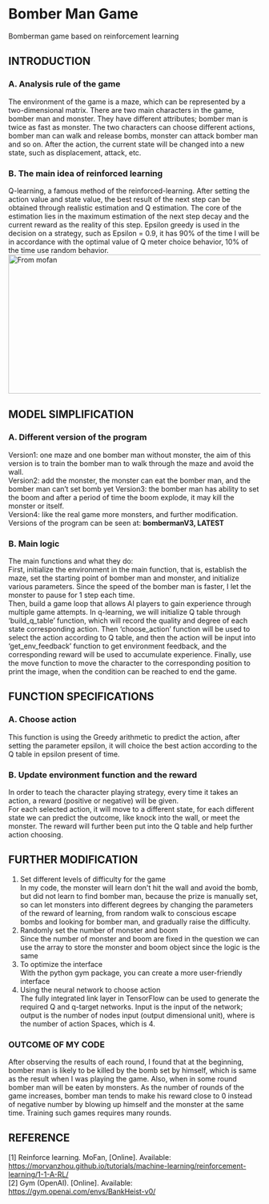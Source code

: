 # Bomber Man Game
Bomberman game based on reinforcement learning
<br>
## INTRODUCTION<br>
### A.	Analysis rule of the game<br>
The environment of the game is a maze, which can be represented by a two-dimensional matrix. There are two main characters in the game, bomber man and monster. They have different attributes; bomber man is twice as fast as monster. The two characters can choose different actions, bomber man can walk and release bombs, monster can attack bomber man and so on. After the action, the current state will be changed into a new state, such as displacement, attack, etc.<br>
### B.	The main idea of reinforced learning<br>
Q-learning, a famous method of the reinforced-learning. After setting the action value and state value, the best result of the next step can be obtained through realistic estimation and Q estimation. The core of the estimation lies in the maximum estimation of the next step decay and the current reward as the reality of this step. Epsilon greedy is used in the decision on a strategy, such as Epsilon = 0.9, it has 90% of the time I will be in accordance with the optimal value of Q meter choice behavior, 10% of the time use random behavior. <br>
<img src="https://morvanzhou.github.io/static/results/ML-intro/q4.png" width="675" height="278" alt="From mofan">
<br>
## MODEL SIMPLIFICATION<br>
### A.	Different version of the program<br>
Version1: one maze and one bomber man without monster, the aim of this version is to train the bomber man to walk through the maze and avoid the wall.<br>
Version2: add the monster, the monster can eat the bomber man, and the bomber man can’t set bomb yet
Version3: the bomber man has ability to set the boom and after a period of time the boom explode, it may kill the monster or itself.<br>
Version4: like the real game more monsters, and further modification.<br>
Versions of the program can be seen at: **bombermanV3, LATEST**
<br>
### B.	Main logic<br>
The main functions and what they do:<br>
First, initialize the environment in the main function, that is, establish the maze, set the starting point of bomber man and monster, and initialize various parameters. Since the speed of the bomber man is faster, I let the monster to pause for 1 step each time.<br>
 Then, build a game loop that allows AI players to gain experience through multiple game attempts.
 In q-learning, we will initialize Q table through ‘build_q_table’ function, which will record the quality and degree of each state corresponding action. Then ‘choose_action’ function will be used to select the action according to Q table, and then the action will be input into ‘get_env_feedback’ function to get environment feedback, and the corresponding reward will be used to accumulate experience. Finally, use the move function to move the character to the corresponding position to print the image, when the condition can be reached to end the game.
<br>
## FUNCTION SPECIFICATIONS<br>
### A.	Choose action
This function is using the Greedy arithmetic to predict the action, after setting the parameter epsilon, it will choice the best action according to the Q table in epsilon present of time.<br>

### B.	Update environment function and the reward<br>
In order to teach the character playing strategy, every time it takes an action, a reward (positive or negative) will be given.<br>
For each selected action, it will move to a different state, for each different state we can predict the outcome, like knock into the wall, or meet the monster. The reward will further been put into the Q table and help further action choosing.<br>
## FURTHER MODIFICATION
1.	Set different levels of difficulty for the game<br>
In my code, the monster will learn don't hit the wall and avoid the bomb, but did not learn to find bomber man, because the prize is manually set, so can let monsters into different degrees by changing the parameters of the reward of learning, from random walk to conscious escape bombs and looking for bomber man, and gradually raise the difficulty.<br>
2.	Randomly set the number of monster and boom<br>
Since the number of monster and boom are fixed in the question we can use the array to store the monster and boom object since the logic is the same <br>
3.	To optimize the interface<br>
With the python gym package, you can create a more user-friendly interface<br>
4.	Using the neural network to choose action<br>
The fully integrated link layer in TensorFlow can be used to generate the required Q and q-target networks. Input is the input of the network; output is the number of nodes input (output dimensional unit), where is the number of action Spaces, which is 4.<br>
### OUTCOME OF MY CODE
After observing the results of each round, I found that at the beginning, bomber man is likely to be killed by the bomb set by himself, which is same as the result when I was playing the game. Also, when in some round bomber man will be eaten by monsters. 
As the number of rounds of the game increases, bomber man tends to make his reward close to 0 instead of negative number by blowing up himself and the monster at the same time. Training such games requires many rounds.
## REFERENCE
[1]	Reinforce learning.  MoFan, [Online]. Available: https://morvanzhou.github.io/tutorials/machine-learning/reinforcement-learning/1-1-A-RL/<br>
[2]	Gym (OpenAI). [Online]. Available: https://gym.openai.com/envs/BankHeist-v0/<br>


